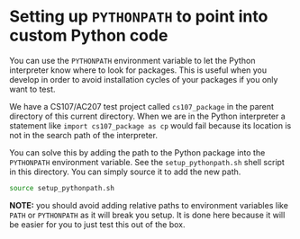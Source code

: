 # Setting up `PYTHONPATH` to point into custom Python code

You can use the `PYTHONPATH` environment variable to let the Python interpreter
know where to look for packages.  This is useful when you develop in order to
avoid installation cycles of your packages if you only want to test.

We have a CS107/AC207 test project called `cs107_package` in the parent
directory of this current directory.  When we are in the Python interpreter a
statement like `import cs107_package as cp` would fail because its location is
not in the search path of the interpreter.

You can solve this by adding the path to the Python package into the
`PYTHONPATH` environment variable.  See the `setup_pythonpath.sh` shell script
in this directory.  You can simply source it to add the new path.

```bash
source setup_pythonpath.sh
```

**NOTE:** you should avoid adding relative paths to environment variables like
`PATH` or `PYTHONPATH` as it will break you setup.  It is done here because it
will be easier for you to just test this out of the box.
